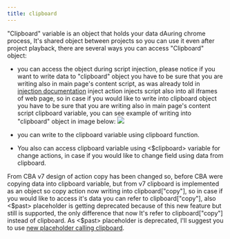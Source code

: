 ```yaml
---
title: clipboard
---
```


"Clipboard" variable is an object that holds your data dAuring chrome process, It's shared object between projects so you can use it even after project playback, there are several ways you can access "Clipboard" object:

- you can access the object during script injection, please notice if you want to write data to "clipboard" object you have to be sure that you are writing also in main page's content script, as was already told in [injection documentation](inject) inject action injects script also into all iframes of web page, so in case if you would like to write into clipboard object you have to be sure that you are writing also in main page's content script clipboard variable, you can see example of writing into "clipboard" object in image below:
![](/images/clipboard-inject.jpg)

- you can write to the clipboard variable using clipboard function.
- You also can access clipboard variable using <$clipboard> variable for change actions, in case if you would like to change field using data from clipboard.

From CBA v7 design of action copy has been changed so, before CBA were copying data into clipboard variable, but from v7 clipboard is implemented as an object so copy action now writing into clipboard["copy"], so in case if you would like to access it's data you can refer to clipboard["copy"], also <$past> placeholder is getting deprecated because of this new feature but still is supported, the only difference that now It's refer to clipboard["copy"] instead of clipboard. As <$past> placeholder is deprecated, I'll suggest you to use [new placeholder calling clipboard](change).